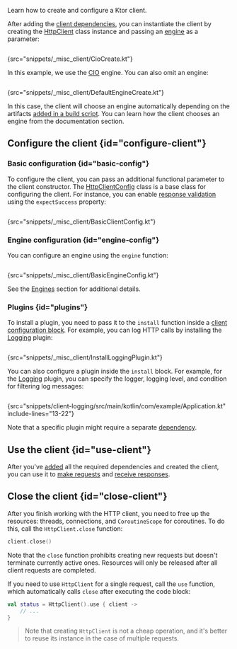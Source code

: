 [//]: # (title: Creating and configuring a client)

<show-structure for="chapter" depth="2"/>

<link-summary>Learn how to create and configure a Ktor client.</link-summary>

After adding the [client dependencies](client-dependencies.md), you can instantiate the client by creating the [HttpClient](https://api.ktor.io/ktor-client-core/io.ktor.client/-http-client/index.html) class instance and passing an [engine](client-engines.md) as a parameter:

```kotlin
```
{src="snippets/_misc_client/CioCreate.kt"}

In this example, we use the [CIO](https://api.ktor.io/ktor-client-cio/io.ktor.client.engine.cio/-c-i-o/index.html) engine.
You can also omit an engine:

```kotlin
```
{src="snippets/_misc_client/DefaultEngineCreate.kt"}

In this case, the client will choose an engine automatically depending on the artifacts [added in a build script](client-dependencies.md#engine-dependency). You can learn how the client chooses an engine from the [](client-engines.md#default) documentation section.

## Configure the client {id="configure-client"}

### Basic configuration {id="basic-config"}

To configure the client, you can pass an additional functional parameter to the client constructor. 
The [HttpClientConfig](https://api.ktor.io/ktor-client-core/io.ktor.client/-http-client-config/index.html) class is a base class for configuring the client. 
For instance, you can enable [response validation](client-response-validation.md) using the `expectSuccess` property:

```kotlin
```
{src="snippets/_misc_client/BasicClientConfig.kt"}

### Engine configuration {id="engine-config"}
You can configure an engine using the `engine` function:

```kotlin
```
{src="snippets/_misc_client/BasicEngineConfig.kt"}

See the [Engines](client-engines.md) section for additional details.

### Plugins {id="plugins"}
To install a plugin, you need to pass it to the `install` function inside a [client configuration block](#configure-client). For example, you can log HTTP calls by installing the [Logging](client-logging.md) plugin:

```kotlin
```
{src="snippets/_misc_client/InstallLoggingPlugin.kt"}

You can also configure a plugin inside the `install` block. For example, for the [Logging](client-logging.md) plugin, you can specify the logger, logging level, and condition for filtering log messages:
```kotlin
```
{src="snippets/client-logging/src/main/kotlin/com/example/Application.kt" include-lines="13-22"}

Note that a specific plugin might require a separate [dependency](client-dependencies.md).

## Use the client {id="use-client"}
After you've [added](client-dependencies.md) all the required dependencies and created the client, you can use it to [make requests](client-requests.md) and [receive responses](client-responses.md). 


## Close the client {id="close-client"}

After you finish working with the HTTP client, you need to free up the resources: threads, connections, and `CoroutineScope` for coroutines. To do this, call the `HttpClient.close` function:

```kotlin
client.close()
```

Note that the `close` function prohibits creating new requests but doesn't terminate currently active ones. Resources will only be released after all client requests are completed.

If you need to use `HttpClient` for a single request, call the `use` function, which automatically calls `close` after executing the code block:

```kotlin
val status = HttpClient().use { client ->
    // ...
}
```

> Note that creating `HttpClient` is not a cheap operation, and it's better to reuse its instance in the case of multiple requests.
